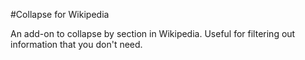 #Collapse for Wikipedia

An add-on to collapse by section in Wikipedia. Useful for filtering out information that you don't need.


